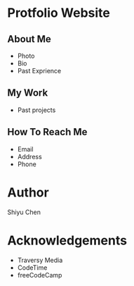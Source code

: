<!-- Headings -->

# Protfolio Website

## About Me

- Photo
- Bio
- Past Exprience

## My Work

- Past projects

## How To Reach Me

- Email
- Address
- Phone

# Author

Shiyu Chen

# Acknowledgements

- Traversy Media
- CodeTime
- freeCodeCamp
